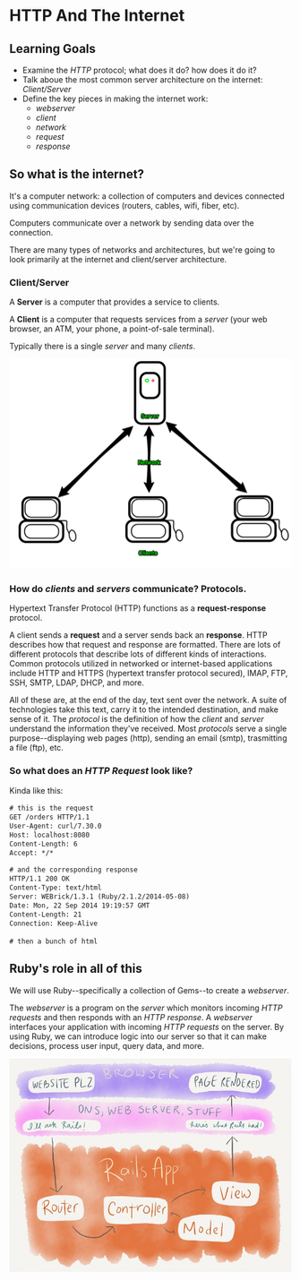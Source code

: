 # HTTP And The Internet
## Learning Goals
- Examine the _HTTP_ protocol; what does it do? how does it do it?
- Talk aboue the most common server architecture on the internet: _Client/Server_
- Define the key pieces in making the internet work:
  + _webserver_
  + _client_
  + _network_
  + _request_
  + _response_

## So what is the internet?
It's a computer network: a collection of computers and devices connected using communication devices (routers, cables, wifi, fiber, etc).

Computers communicate over a network by sending data over the connection.

There are many types of networks and architectures, but we're going to look primarily at the internet and client/server architecture.

### Client/Server

A **Server** is a computer that provides a service to clients.

A **Client** is a computer that requests services from a _server_ (your web browser, an ATM, your phone, a point-of-sale terminal).

Typically there is a single _server_ and many _clients_.

![Client Server](images/client-server.png)

### How do _clients_ and _servers_ communicate? Protocols.

Hypertext Transfer Protocol (HTTP) functions as a __request-response__ protocol.

A client sends a __request__ and a server sends back an __response__. HTTP describes how that request and response are formatted. There are lots of different protocols that describe lots of different kinds of interactions. Common protocols utilized in networked or internet-based applications include HTTP and HTTPS (hypertext transfer protocol secured), IMAP, FTP, SSH, SMTP, LDAP, DHCP, and more.

All of these are, at the end of the day, text sent over the network. A suite of technologies take this text, carry it to the intended destination, and make sense of it. The _protocol_ is the definition of how the _client_ and _server_ understand the information they've received. Most _protocols_ serve a single purpose--displaying web pages (http), sending an email (smtp), trasmitting a file (ftp), etc.

### So what does an _HTTP Request_ look like?
Kinda like this:

```
# this is the request
GET /orders HTTP/1.1
User-Agent: curl/7.30.0
Host: localhost:8080
Content-Length: 6
Accept: */*
```

```
# and the corresponding response
HTTP/1.1 200 OK
Content-Type: text/html
Server: WEBrick/1.3.1 (Ruby/2.1.2/2014-05-08)
Date: Mon, 22 Sep 2014 19:19:57 GMT
Content-Length: 21
Connection: Keep-Alive

# then a bunch of html
```

## Ruby's role in all of this
We will use Ruby--specifically a collection of Gems--to create a _webserver_.

The _webserver_ is a program on the _server_ which monitors incoming _HTTP requests_
and then responds with an _HTTP response_. A _webserver_ interfaces your application with incoming _HTTP requests_ on the server. By using Ruby, we can introduce logic into our server so that it can make decisions, process user input, query data, and more.

![The Request Cycle](images/request-cycle.jpg)
